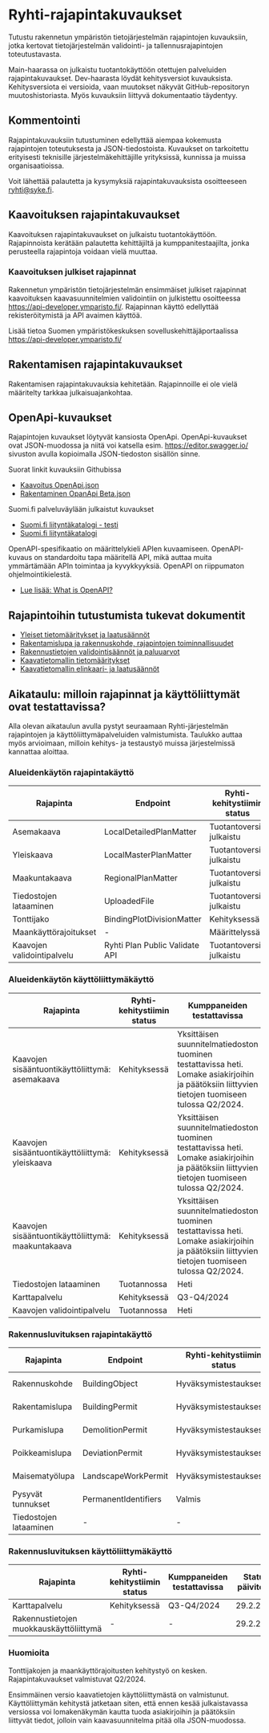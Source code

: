 # Ryhti-rajapintakuvaukset
Tutustu rakennetun ympäristön tietojärjestelmän rajapintojen kuvauksiin, jotka kertovat tietojärjestelmän validointi- ja tallennusrajapintojen toteutustavasta.

Main-haarassa on julkaistu tuotantokäyttöön otettujen palveluiden rajapintakuvaukset. Dev-haarasta löydät kehitysversiot kuvauksista. Kehitysversiota ei versioida, vaan muutokset näkyvät GitHub-repositoryn muutoshistoriasta. Myös kuvauksiin liittyvä dokumentaatio täydentyy. 

## Kommentointi
Rajapintakuvauksiin tutustuminen edellyttää aiempaa kokemusta rajapintojen toteutuksesta ja JSON-tiedostoista. Kuvaukset on tarkoitettu erityisesti teknisille järjestelmäkehittäjille yrityksissä, kunnissa ja muissa organisaatioissa.

Voit lähettää palautetta ja kysymyksiä rajapintakuvauksista osoitteeseen ryhti@syke.fi.

## Kaavoituksen rajapintakuvaukset
Kaavoituksen rajapintakuvaukset on julkaistu tuotantokäyttöön. Rajapinnoista kerätään palautetta kehittäjiltä ja kumppanitestaajilta, jonka perusteella rajapintoja voidaan vielä muuttaa.

### Kaavoituksen julkiset rajapinnat
Rakennetun ympäristön tietojärjestelmän ensimmäiset julkiset rajapinnat kaavoituksen kaavasuunnitelmien validointiin on julkistettu osoitteessa https://api-developer.ymparisto.fi/. Rajapinnan käyttö edellyttää rekisteröitymistä ja API avaimen käyttöä.

Lisää tietoa Suomen ympäristökeskuksen sovelluskehittäjäportaalissa https://api-developer.ymparisto.fi/

## Rakentamisen rajapintakuvaukset
Rakentamisen rajapintakuvauksia kehitetään. Rajapinnoille ei ole vielä määritelty tarkkaa julkaisuajankohtaa.

## OpenApi-kuvaukset
Rajapintojen kuvaukset löytyvät kansiosta OpenApi. OpenApi-kuvaukset ovat JSON-muodossa ja niitä voi katsella esim. https://editor.swagger.io/ sivuston avulla kopioimalla JSON-tiedoston sisällön sinne.

Suorat linkit kuvauksiin Githubissa
* [Kaavoitus OpenApi.json](https://github.com/sykefi/Ryhti-rajapintakuvaukset/blob/main/OpenApi/Kaavoitus/Palveluv%C3%A4yl%C3%A4/Kaavoitus%20OpenApi.json)
* [Rakentaminen OpanApi Beta.json](https://github.com/sykefi/Ryhti-rajapintakuvaukset/blob/Dev/OpenApi/Rakentaminen/Palveluv%C3%A4yl%C3%A4/Rakentaminen%20OpenApi%20Beta.json)

Suomi.fi palveluväylään julkaistut kuvaukset
* [Suomi.fi liityntäkatalogi - testi](https://liityntakatalogi.test.suomi.fi/dataset/ryhti-syke-service)
* [Suomi.fi liityntäkatalogi](https://liityntakatalogi.suomi.fi/organization/suomen-ymparistokeskus)

OpenAPI-spesifikaatio on määrittelykieli APIen kuvaamiseen. OpenAPI-kuvaus on standardoitu tapa määritellä API, mikä auttaa muita ymmärtämään APIn toimintaa ja kyvykkyyksiä. OpenAPI on riippumaton ohjelmointikielestä. 
* [Lue lisää: What is OpenAPI?](https://www.openapis.org/what-is-openapi)

## Rajapintoihin tutustumista tukevat dokumentit
* [Yleiset tietomääritykset ja laatusäännöt](https://ryhti.syke.fi/ohjeet-ja-tuki/tietomallit/tietotyypit/)
* [Rakentamislupa ja rakennuskohde, rajapintojen toiminnallisuudet](https://ryhti.syke.fi/wp-content/uploads/sites/2/2023/12/Rakentamislupa-ja-rakennuskohde.pdf)
* [Rakennustietojen validointisäännöt ja paluuarvot](https://ryhti.syke.fi/wp-content/uploads/sites/2/2023/12/Rakennustietojen-validointisaannot-ja-paluuarvot-Ryhti.pdf)
* [Kaavatietomallin tietomääritykset](https://ryhti.syke.fi/alueidenkaytto/tietomallimuotoinen-kaavoitus/kaavatietomallin-tietomaaritykset/)
* [Kaavatietomallin elinkaari- ja laatusäännöt](https://ryhti.syke.fi/alueidenkaytto/tietomallimuotoinen-kaavoitus/kaavatietomallin-elinkaari-ja-laatusaannot/)

## Aikataulu: milloin rajapinnat ja käyttöliittymät ovat testattavissa?
Alla olevan aikataulun avulla pystyt seuraamaan Ryhti-järjestelmän rajapintojen ja käyttöliittymäpalveluiden valmistumista. Taulukko auttaa myös arvioimaan, milloin kehitys- ja testaustyö muissa järjestelmissä kannattaa aloittaa.

### Alueidenkäytön rajapintakäyttö
| Rajapinta |	Endpoint | Ryhti-kehitystiimin status	| Kumppaneiden testattavissa |Status päivitetty |
| ------------- | ------------- | ------------- | ------------- | ------------- |
| Asemakaava | LocalDetailedPlanMatter | Tuotantoversio julkaistu | Heti | 29.2.2024 |
| Yleiskaava | LocalMasterPlanMatter | Tuotantoversio julkaistu	| Heti | 29.2.2024 |
| Maakuntakaava | RegionalPlanMatter | Tuotantoversio julkaistu | Heti | 29.2.2024 |
| Tiedostojen lataaminen | UploadedFile | Tuotantoversio julkaistu | Heti	| 29.2.2024 |
| Tonttijako | BindingPlotDivisionMatter | Kehityksessä | Q2/2024	| 29.2.2024 |
| Maankäyttörajoitukset | - |	Määrittelyssä	| Q3-Q4/2024 | 29.2.2024 |
| Kaavojen validointipalvelu | Ryhti Plan Public Validate API | Tuotantoversio julkaistu | Heti |	29.2.2024 |

### Alueidenkäytön käyttöliittymäkäyttö
| Rajapinta |	Ryhti-kehitystiimin status	| Kumppaneiden testattavissa | Status päivitetty |
| ------------- | ------------- | ------------- | ------------- |
| Kaavojen sisääntuontikäyttöliittymä: asemakaava | Kehityksessä | Yksittäisen suunnitelmatiedoston tuominen testattavissa heti. Lomake asiakirjoihin ja päätöksiin liittyvien tietojen tuomiseen tulossa Q2/2024. | 29.2.2024 |
| Kaavojen sisääntuontikäyttöliittymä: yleiskaava | Kehityksessä | Yksittäisen suunnitelmatiedoston tuominen testattavissa heti. Lomake asiakirjoihin ja päätöksiin liittyvien tietojen tuomiseen tulossa Q2/2024.	| 29.2.2024 |
| Kaavojen sisääntuontikäyttöliittymä: maakuntakaava | Kehityksessä | Yksittäisen suunnitelmatiedoston tuominen testattavissa heti. Lomake asiakirjoihin ja päätöksiin liittyvien tietojen tuomiseen tulossa Q2/2024. | 29.2.2024 |
| Tiedostojen lataaminen | Tuotannossa | Heti	| 29.2.2024 |
| Karttapalvelu | Kehityksessä | Q3-Q4/2024 | 29.2.2024 |
| Kaavojen validointipalvelu | Tuotannossa |	Heti	| 29.2.2024 |

### Rakennusluvituksen rajapintakäyttö
| Rajapinta |	Endpoint | Ryhti-kehitystiimin status	| Kumppaneiden testattavissa |Status päivitetty |
| ------------- | ------------- | ------------- | ------------- | ------------- |
| Rakennuskohde | BuildingObject | Hyväksymistestauksessa | Maaliskuun 2024 lopussa | 29.2.2024 |
| Rakentamislupa | BuildingPermit | Hyväksymistestauksessa	| Maaliskuun 2024 lopussa | 29.2.2024 |
| Purkamislupa | DemolitionPermit | Hyväksymistestauksessa | Maaliskuun 2024 lopussa | 29.2.2024 |
| Poikkeamislupa | DeviationPermit | Hyväksymistestauksessa | Maaliskuun 2024 lopussa	| 29.2.2024 |
| Maisematyölupa | LandscapeWorkPermit | Hyväksymistestauksessa | Maaliskuun 2024 lopussa	| 29.2.2024 |
| Pysyvät tunnukset | PermanentIdentifiers |	Valmis | Heti | 29.2.2024 |
| Tiedostojen lataaminen | - | - | - |	29.2.2024 |

### Rakennusluvituksen käyttöliittymäkäyttö
| Rajapinta |	Ryhti-kehitystiimin status	| Kumppaneiden testattavissa | Status päivitetty |
| ------------- | ------------- | ------------- | ------------- |
| Karttapalvelu | Kehityksessä | Q3-Q4/2024 | 29.2.2024 |
| Rakennustietojen muokkauskäyttöliittymä | - | -	| 29.2.2024 |

### Huomioita
Tonttijakojen ja maankäyttörajoitusten kehitystyö on kesken. Rajapintakuvaukset valmistuvat Q2/2024. 

Ensimmäinen versio kaavatietojen käyttöliittymästä on valmistunut. Käyttöliittymän kehitystä jatketaan siten, että ennen kesää julkaistavassa versiossa voi lomakenäkymän kautta tuoda asiakirjoihin ja päätöksiin liittyvät tiedot, jolloin vain kaavasuunnitelma pitää olla JSON-muodossa.

